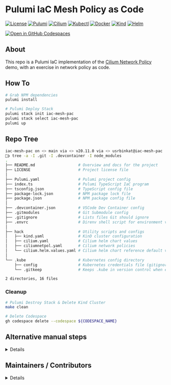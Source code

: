 # Pulumi IaC Mesh Policy as Code

[![License](https://img.shields.io/github/license/usrbinkat/iac-mesh-pac)]() [![Pulumi](https://img.shields.io/badge/pulumi-v3.101.1-blueviolet)](https://www.pulumi.com/docs/get-started/install/) [![Cilium](https://img.shields.io/badge/cilium-v1.14.5-blueviolet)](https://docs.cilium.io/en/v1.9/gettingstarted/kind/) [![Kubectl](https://img.shields.io/badge/kubectl-v1.29.0-blueviolet)](https://kubernetes.io/docs/tasks/tools/install-kubectl/) [![Docker](https://img.shields.io/badge/docker-v24.0.7-blueviolet)](https://docs.docker.com/get-docker/) [![Kind](https://img.shields.io/badge/kind-v0.20.0-blueviolet)](https://kind.sigs.k8s.io/docs/user/quick-start/) [![Helm](https://img.shields.io/badge/helm-v3.13.3-blueviolet)](https://helm.sh/docs/intro/install/)

[![Open in GitHub Codespaces](https://github.com/codespaces/badge.svg)](https://codespaces.new/usrbinkat/iac-mesh-pac)

## About

This repo is a Pulumi IaC implementation of the [Cilium Network Policy](https://docs.cilium.io/en/v1.9/gettingstarted/kind/#deploy-cilium) demo, with an exercise in network policy as code.

## How To

```bash
# Grab NPM dependencies
pulumi install

# Pulumi Deploy Stack
pulumi stack init iac-mesh-pac
pulumi stack select iac-mesh-pac
pulumi up
```

## Repo Tree

```bash
iac-mesh-pac on <> main via <> v20.11.0 via <> usrbinkat@iac-mesh-pac
🐋❯ tree -a -I .git -I .devcontainer -I node_modules
.
├── README.md                   # Overview and docs for the project
├── LICENSE                     # Project license file
│
├── Pulumi.yaml                 # Pulumi project config
├── index.ts                    # Pulumi TypeScript IaC program
├── tsconfig.json               # TypeScript config file
├── package-lock.json           # NPM package lock file
├── package.json                # NPM package config file
│
├── .devcontainer.json          # VSCode Dev Container config
├── .gitmodules                 # Git Submodule config
├── .gitignore                  # Lists files Git should ignore
├── .envrc                      # Direnv shell script for environment variables
│
├── hack                        # Utility scripts and configs
│   ├── kind.yaml               # KinD cluster configuration
│   ├── cilium.yaml             # Cilium helm chart values
│   ├── ciliumnetpol.yaml       # Cilium network policies
│   └── cilium.helm.values.yaml # Cilium helm chart reference default values
│
└── .kube                       # Kubernetes config directory
    ├── config                  # Kubernetes credentials file (gitignored)
    └── .gitkeep                # Keeps .kube in version control when empty

2 directories, 16 files
```

### Cleanup

```bash
# Pulumi Destroy Stack & Delete Kind Cluster
make clean

# Delete Codespace
gh codespace delete --codespace ${CODESPACE_NAME}
```

## Alternative manual steps

<details>

```bash
########################################################################
# Create Kind Cluster
kind create --config hack/kind.yaml

# Add cilium helm repo
helm repo add cilium https://helm.cilium.io

# Deploy cilium
helm upgrade --install cilium cilium/cilium --namespace kube-system --version 1.14.5 --values hack/cilium.yaml

# cilium status
cilium status --wait --wait-duration 2m0s

########################################################################
# Starwars Empire vs Rebels Demo App
# https://docs.solo.io/gloo-network/main/quickstart/#policy

export CILIUM_VERSION=1.14.5
kubectl create ns starwars
kubectl -n starwars apply -f https://raw.githubusercontent.com/cilium/cilium/$CILIUM_VERSION/examples/minikube/http-sw-app.yaml

# Apply policy
kubectl apply -f hack/ciliumnetpol.yaml
kubectl get ciliumnetworkpolicy

# Curl policy compliant
kubectl exec tiefighter -n starwars -- curl -s -XPOST deathstar.starwars.svc.cluster.local/v1/request-landing

# Curl policy non-compliant
kubectl exec xwing -n starwars -- curl -s -XPOST deathstar.starwars.svc.cluster.local/v1/request-landing

# check labels
kubectl get pods -n starwars --show-labels
```

</details>

## Maintainers / Contributors

<details>

```bash
#

# Install Github Actions `act` CLI for local GHA testing
# This allows for running most github actions workflows locally to test changes
gh extension install nektos/gh-act

# Run Github Actions locally
gh act --env-file .env -s GITHUB_TOKEN=$GITHUB_TOKEN -s PULUMI_ACCESS_TOKEN=$PULUMI_ACCESS_TOKEN
```

</details>
